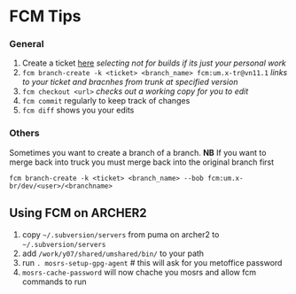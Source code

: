 # FCM Tips

### General

1. Create a ticket [here](https://code.metoffice.gov.uk/trac/um/newticket) *selecting not for builds if its just your personal work*
2. `fcm branch-create -k <ticket> <branch_name> fcm:um.x-tr@vn11.1` *links to your ticket and bracnhes from trunk at specified version*
3. `fcm checkout <url>` *checks out a working copy for you to edit*
4. `fcm commit` regularly to keep track of changes
5. `fcm diff` shows you your edits


### Others

Sometimes you want to create a branch of a branch. **NB** If you want to merge back into truck you must merge back into the original branch first

`fcm branch-create -k <ticket> <branch_name> --bob fcm:um.x-br/dev/<user>/<branchname>`

## Using FCM on ARCHER2

1. copy `~/.subversion/servers` from puma on archer2 to `~/.subversion/servers`
2. add `/work/y07/shared/umshared/bin/` to your path
3. run `. mosrs-setup-gpg-agent` # this will ask for you metoffice password
4. `mosrs-cache-password` will now chache you mosrs and allow fcm commands to run 
